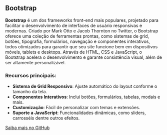 ## Bootstrap

**Bootstrap** é um dos frameworks front-end mais populares, projetado para facilitar o desenvolvimento de interfaces de usuário responsivas e modernas. Criado por Mark Otto e Jacob Thornton no Twitter, o Bootstrap oferece uma coleção de ferramentas prontas, como sistemas de grid, botões, tipografia, formulários, navegação e componentes interativos, todos otimizados para garantir que seu site funcione bem em dispositivos móveis, tablets e desktops. Através de HTML, CSS e JavaScript, o Bootstrap acelera o desenvolvimento e garante consistência visual, além de ser altamente personalizável.

### Recursos principais:
- **Sistema de Grid Responsivo**: Ajuste automático do layout conforme o tamanho da tela.
- **Componentes Interativos**: Inclui botões, formulários, tabelas, modais e mais.
- **Customização**: Fácil de personalizar com temas e extensões.
- **Suporte a JavaScript**: Funcionalidades dinâmicas, como sliders, carrosséis dentre outros efeitos.

[Saiba mais no GitHub](https://github.com/twbs/bootstrap)

